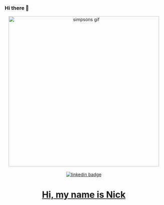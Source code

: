 ### Hi there 👋

<div id='header' align='center'>
  <img src="https://media.giphy.com/media/ASd0Ukj0y3qMM/giphy.gif" width="480" alt='simpsons gif'/>
  <div id='linkedin'>
    <a href='https://www.linkedin.com/in/npicciano79/'>
      <br>
      <img src='https://img.shields.io/badge/LinkedIn-blue?style=for-the-badge&logo=linkedin&logoColor=white' alt='linkedin badge'/>
  
  </div>
  <h1>Hi, my name is Nick</h1>
  </div>



<!--
**npicciano79/npicciano79** is a ✨ _special_ ✨ repository because its `README.md` (this file) appears on your GitHub profile.

Here are some ideas to get you started:

- 🔭 I’m currently working on ...
- 🌱 I’m currently learning ...
- 👯 I’m looking to collaborate on ...
- 🤔 I’m looking for help with ...
- 💬 Ask me about ...
- 📫 How to reach me: ...
- 😄 Pronouns: ...
- ⚡ Fun fact: ...
-->
